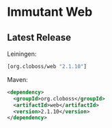 # Immutant Web

## Latest Release

Leiningen:

``` clj
[org.cloboss/web "2.1.10"]
```

Maven:

``` xml
<dependency>
  <groupId>org.cloboss</groupId>
  <artifactId>web</artifactId>
  <version>2.1.10</version>
</dependency>
```
